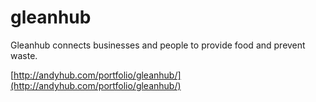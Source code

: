 gleanhub
========

Gleanhub connects businesses and people to provide food and prevent waste.

[http://andyhub.com/portfolio/gleanhub/](http://andyhub.com/portfolio/gleanhub/)
